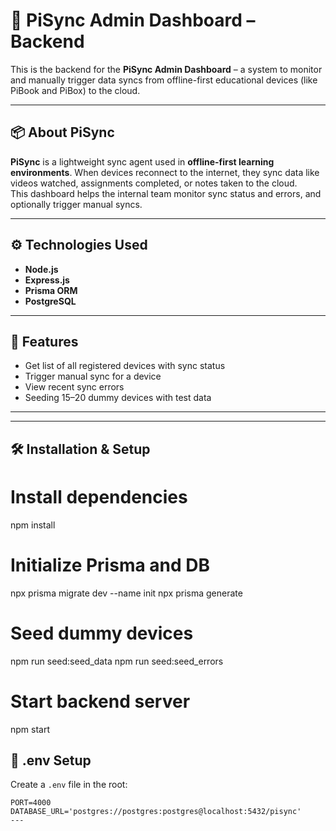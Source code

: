 # 🚀 PiSync Admin Dashboard – Backend

This is the backend for the **PiSync Admin Dashboard** – a system to monitor and manually trigger data syncs from offline-first educational devices (like PiBook and PiBox) to the cloud.

---

## 📦 About PiSync

**PiSync** is a lightweight sync agent used in **offline-first learning environments**. When devices reconnect to the internet, they sync data like videos watched, assignments completed, or notes taken to the cloud.  
This dashboard helps the internal team monitor sync status and errors, and optionally trigger manual syncs.

---

## ⚙️ Technologies Used

- **Node.js**
- **Express.js**
- **Prisma ORM**
- **PostgreSQL** 

---

## 🧪 Features

- Get list of all registered devices with sync status
- Trigger manual sync for a device
- View recent sync errors
- Seeding 15–20 dummy devices with test data

---


---

## 🛠️ Installation & Setup

# Install dependencies
npm install

# Initialize Prisma and DB
npx prisma migrate dev --name init
npx prisma generate


# Seed dummy devices
npm run seed:seed_data
npm run seed:seed_errors

# Start backend server
npm start


## 📄 .env Setup

Create a `.env` file in the root:

```env
PORT=4000
DATABASE_URL='postgres://postgres:postgres@localhost:5432/pisync'
---


